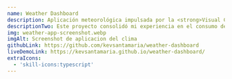 ```yaml
---
name: Weather Dashboard
description: Aplicación meteorológica impulsada por la <strong>Visual Crossing Weather API</strong>. Ofrece información actual del clima, pronóstico para las próximas 24 horas, gráficos de precipitación y temperatura semanal, y soporte para modo claro/oscuro.
descriptionTwo: Este proyecto consolidó mi experiencia en el consumo de APIs y la implementación de herramientas avanzadas como TanStack Query, Axios, Zustand y Recharts.
img: weather-app-screenshot.webp
imgAlt: Screenshot de aplicacion del clima
githubLink: https://github.com/kevsantamaria/weather-dashboard
liveDemoLink: https://kevsantamaria.github.io/weather-dashboard/
extraIcons:
  - 'skill-icons:typescript'
---
```

